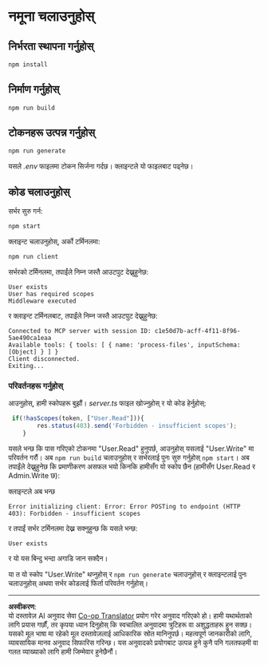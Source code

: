 <!--
CO_OP_TRANSLATOR_METADATA:
{
  "original_hash": "3880d89fa60abc699e1a17a82ae514ef",
  "translation_date": "2025-10-07T01:21:51+00:00",
  "source_file": "03-GettingStarted/11-simple-auth/solution/typescript/README.md",
  "language_code": "ne"
}
-->
# नमूना चलाउनुहोस्

## निर्भरता स्थापना गर्नुहोस्

```sh
npm install
```

## निर्माण गर्नुहोस्

```sh
npm run build
```

## टोकनहरू उत्पन्न गर्नुहोस्

```sh
npm run generate
```

यसले *.env* फाइलमा टोकन सिर्जना गर्दछ। क्लाइन्टले यो फाइलबाट पढ्नेछ।

## कोड चलाउनुहोस्

सर्भर सुरु गर्न:

```sh
npm start
```

क्लाइन्ट चलाउनुहोस्, अर्को टर्मिनलमा:

```sh
npm run client
```

सर्भरको टर्मिनलमा, तपाईंले निम्न जस्तै आउटपुट देख्नुहुनेछ:

```text
User exists
User has required scopes
Middleware executed
```

र क्लाइन्ट टर्मिनलबाट, तपाईंले निम्न जस्तै आउटपुट देख्नुहुनेछ:

```text
Connected to MCP server with session ID: c1e50d7b-acff-4f11-8f96-5ae490ca1eaa
Available tools: { tools: [ { name: 'process-files', inputSchema: [Object] } ] }
Client disconnected.
Exiting...
```

### परिवर्तनहरू गर्नुहोस्

आउनुहोस्, हामी स्कोपहरू बुझौं। *server.ts* फाइल खोज्नुहोस् र यो कोड हेर्नुहोस्:

```typescript
 if(!hasScopes(token, ["User.Read"])){
        res.status(403).send('Forbidden - insufficient scopes');
    }
```

यसले भन्छ कि पास गरिएको टोकनमा "User.Read" हुनुपर्छ, आउनुहोस् यसलाई "User.Write" मा परिवर्तन गरौं। अब `npm run build` चलाउनुहोस् र सर्भरलाई पुनः सुरु गर्नुहोस् `npm start`। अब तपाईंले देख्नुहुनेछ कि प्रमाणीकरण असफल भयो किनकि हामीसँग यो स्कोप छैन (हामीसँग User.Read र Admin.Write छ):

क्लाइन्टले अब भन्छ

```text
Error initializing client: Error: Error POSTing to endpoint (HTTP 403): Forbidden - insufficient scopes
```

र तपाईं सर्भर टर्मिनलमा देख्न सक्नुहुन्छ कि यसले भन्छ:

```text
User exists
```

र यो यस बिन्दु भन्दा अगाडि जान सक्दैन।

या त यो स्कोप "User.Write" थप्नुहोस् र `npm run generate` चलाउनुहोस् र क्लाइन्टलाई पुनः चलाउनुहोस् अथवा सर्भर कोडलाई फिर्ता परिवर्तन गर्नुहोस्।

---

**अस्वीकरण**:  
यो दस्तावेज़ AI अनुवाद सेवा [Co-op Translator](https://github.com/Azure/co-op-translator) प्रयोग गरेर अनुवाद गरिएको हो। हामी यथार्थताको लागि प्रयास गर्छौं, तर कृपया ध्यान दिनुहोस् कि स्वचालित अनुवादमा त्रुटिहरू वा अशुद्धताहरू हुन सक्छ। यसको मूल भाषा मा रहेको मूल दस्तावेज़लाई आधिकारिक स्रोत मानिनुपर्छ। महत्वपूर्ण जानकारीको लागि, व्यावसायिक मानव अनुवाद सिफारिस गरिन्छ। यस अनुवादको प्रयोगबाट उत्पन्न हुने कुनै पनि गलतफहमी वा गलत व्याख्याको लागि हामी जिम्मेवार हुनेछैनौं।